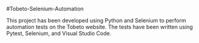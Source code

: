 #Tobeto-Selenium-Automation 

This project has been developed using Python and Selenium to perform automation tests on the Tobeto website. 
The tests have been written using Pytest, Selenium, and Visual Studio Code.


